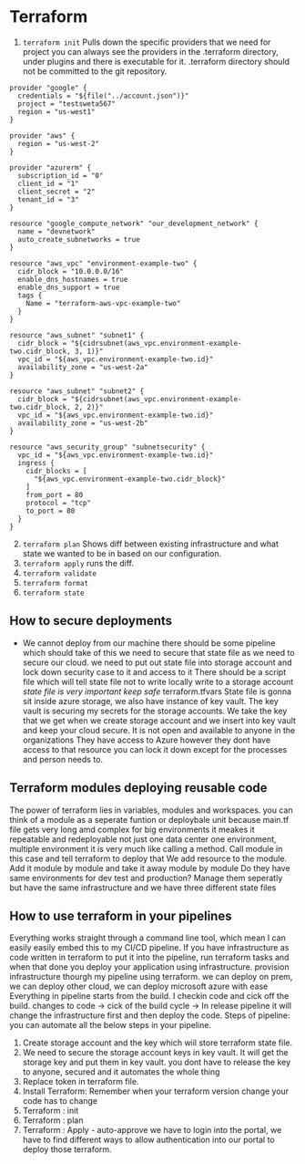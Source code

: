 # Terraform

1. `terraform init` Pulls down the specific providers that we need for project you can always see the providers in the .terraform directory, under plugins and there is executable for it. .terraform directory should not be committed to the git repository.
```
provider "google" {
  credentials = "${file("../account.json")}"
  project = "testsweta567"
  region = "us-west1"
}

provider "aws" {
  region = "us-west-2"
}

provider "azurerm" {
  subscription_id = "0"
  client_id = "1"
  client_secret = "2"
  tenant_id = "3"
}

resource "google_compute_network" "our_development_network" {
  name = "devnetwork"
  auto_create_subnetworks = true
}

resource "aws_vpc" "environment-example-two" {
  cidr_block = "10.0.0.0/16"
  enable_dns_hostnames = true
  enable_dns_support = true
  tags {
    Name = "terraform-aws-vpc-example-two"
  }
}

resource "aws_subnet" "subnet1" {
  cidr_block = "${cidrsubnet(aws_vpc.environment-example-two.cidr_block, 3, 1)}"
  vpc_id = "${aws_vpc.environment-example-two.id}"
  availability_zone = "us-west-2a"
}

resource "aws_subnet" "subnet2" {
  cidr_block = "${cidrsubnet(aws_vpc.environment-example-two.cidr_block, 2, 2)}"
  vpc_id = "${aws_vpc.environment-example-two.id}"
  availability_zone = "us-west-2b"
}

resource "aws_security_group" "subnetsecurity" {
  vpc_id = "${aws_vpc.environment-example-two.id}"
  ingress {
    cidr_blocks = [
      "${aws_vpc.environment-example-two.cidr_block}"
    ]
    from_port = 80
    protocol = "tcp"
    to_port = 80
  }
}

```

2. `terraform plan` Shows diff between existing infrastructure and what state we wanted to be in based on our configuration.
3. `terraform apply` runs the diff.
4. `terraform validate`
5. `terraform format`
6. `terraform state`

## How to secure deployments
- We cannot deploy from our machine there should be some pipeline which should take of this we need to secure that state file as we need to secure our cloud.
we need to put out state file into storage account and lock down security case to it and access to it
There should be a script file which will tell state file not to write locally write to a storage account
*state file is very important keep safe*
terraform.tfvars
State file is gonna sit inside azure storage, we also have instance of key vault.
The key vault is securing my secrets for the storage accounts.
We take the key that we get when we create storage account and we insert into key vault and keep your cloud secure. It is not open and available to anyone in the organizations 
They have access to Azure however they dont have access to that resource
you can lock it down except for the processes and person needs to.
## Terraform modules deploying reusable code
The power of terraform lies in variables, modules and workspaces.
you can think of a module as a seperate funtion or deploybale unit because main.tf file gets very long amd complex for big environments
it meakes it repeatable and redeployable not just one data center one environment, multiple environment
it is very much like calling a method. Call module in this case and tell terraform to deploy that
We add resource to the module. Add it module by module and take it away module by module
Do they have same environments for dev test and production? Manage them seperatly but have the same
infrastructure and we have three different state files



## How to use terraform in your pipelines
Everything works straight through a command line tool,
which mean I can easily easily embed this to my CI/CD pipeline.
If you have infrastructure as code written in terraform to put it into the pipeline, run terraform tasks and when that done you deploy your application using infrastructure.
provision infrastructure thourgh my pipeline using terraform.
we can deploy on prem, we can deploy other cloud, we can deploy microsoft azure with ease
Everything in pipeline starts from the build. I checkin code and cick off the build.
changes to code -> cick of the build cycle -> 
In release pipeline it will change the infrastructure first and then deploy the code.
Steps of pipeline: you can automate all the below steps in your pipeline.
1. Create storage account and the key which wiil store terraform state file.
2. We need to secure the storage account keys in key vault. It will get the storage key and put them in key vault. you dont have to release the key to anyone, secured and it automates the whole thing
3. Replace token in terraform file.
4. Install Terraform: Remember when your terraform version change your code has to change
5. Terraform : init
6. Terraform : plan
7. Terraform : Apply - auto-approve
we have to login into the portal, we have to find different ways to allow authentication into our portal to deploy those terraform.
